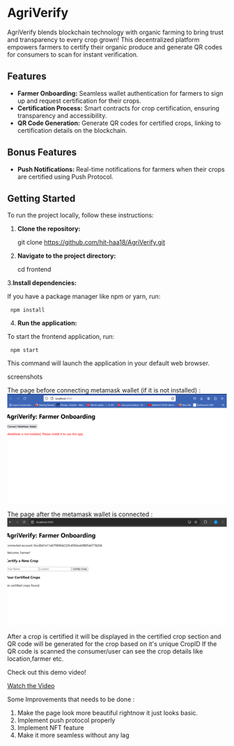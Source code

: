 # AgriVerify

AgriVerify blends blockchain technology with organic farming to bring trust and transparency to every crop grown! This decentralized platform empowers farmers to certify their organic produce and generate QR codes for consumers to scan for instant verification.

## Features

- **Farmer Onboarding:** Seamless wallet authentication for farmers to sign up and request certification for their crops.
- **Certification Process:** Smart contracts for crop certification, ensuring transparency and accessibility.
- **QR Code Generation:** Generate QR codes for certified crops, linking to certification details on the blockchain.

## Bonus Features

- **Push Notifications:** Real-time notifications for farmers when their crops are certified using Push Protocol.

## Getting Started

To run the project locally, follow these instructions:

1. **Clone the repository:**


   git clone https://github.com/hit-haa18/AgriVerify.git

3. **Navigate to the project directory:**


    cd frontend

3.**Install dependencies:**

   If you have a package manager like npm or yarn, run:
   
     npm install

4. **Run the application:**
   
 To start the frontend application, run:
 
     npm start

This command will launch the application in your default web browser.

screenshots 

The page before connecting metamask wallet (if it is not installed) : 
![Home Page](https://raw.githubusercontent.com/hit-haa18/AgriVerify/master/agri1.png )

The page after the metamask wallet is connected :
![Home Page](https://raw.githubusercontent.com/hit-haa18/AgriVerify/master/agri2.png )

After a crop is certified it will be displayed in the certified crop section and QR code will be generated for the crop based on it's unique CropID
If the QR code is scanned the consumer/user can see the crop details like location,farmer etc. 

Check out this demo video!

[Watch the Video](https://drive.google.com/file/d/1K-MjnDr9MRuYSb4QMLHtHeJxqpyz7iyG/view?usp=drivesdk)

Some Improvements that needs to be done : 

1. Make the page look more beautiful rightnow it just looks basic.
2. Implement push protocol properly
3. Implement NFT feature
4. Make it more seamless without any lag


